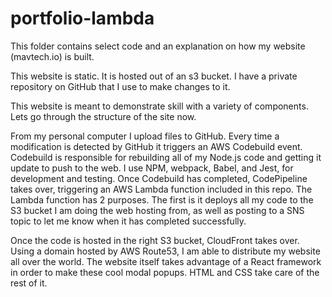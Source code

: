 # portfolio-lambda
This folder contains select code and an explanation on how my website (mavtech.io) is built.

This website is static. It is hosted out of an s3 bucket. I have a private repository on GitHub that I use to make changes to it.

This website is meant to demonstrate skill with a variety of components. Lets go through the structure of the site now.

From my personal computer I upload files to GitHub. Every time a modification is detected by GitHub it triggers an AWS Codebuild event.
Codebuild is responsible for rebuilding all of my Node.js code and getting it update to push to the web. I use NPM, webpack, Babel, and Jest,
for development and testing. Once Codebuild has completed, CodePipeline takes over, triggering an AWS Lambda function included in this repo.
The Lambda function has 2 purposes. The first is it deploys all my code to the S3 bucket I am doing the web hosting from, as well as posting
to a SNS topic to let me know when it has completed successfully.

Once the code is hosted in the right S3 bucket, CloudFront takes over. Using a domain hosted by AWS Route53, I am able to distribute my website all over
the world. The website itself takes advantage of a React framework in order to make these cool modal popups. HTML and CSS take care of the rest of it.
